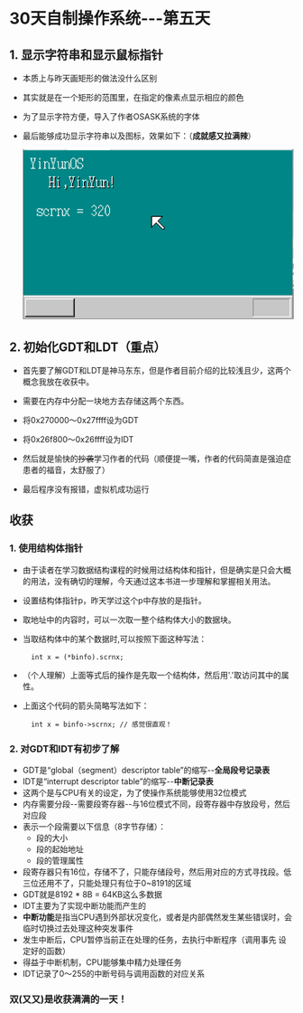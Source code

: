 # 30天自制操作系统---第五天

## 1. 显示字符串和显示鼠标指针
* 本质上与昨天画矩形的做法没什么区别

* 其实就是在一个矩形的范围里，在指定的像素点显示相应的颜色

* 为了显示字符方便，导入了作者OSASK系统的字体

* 最后能够成功显示字符串以及图标，效果如下：（**成就感又拉满辣**）

    ![](screen.png)

## 2. 初始化GDT和LDT（**重点**）
* 首先要了解GDT和LDT是神马东东，但是作者目前介绍的比较浅且少，这两个概念我放在收获中。

* 需要在内存中分配一块地方去存储这两个东西。

* 将0x270000～0x27ffff设为GDT

* 将0x26f800～0x26ffff设为IDT

* 然后就是愉快的~~抄袭~~学习作者的代码（顺便提一嘴，作者的代码简直是强迫症患者的福音，太舒服了）

* 最后程序没有报错，虚拟机成功运行

## 收获
### 1. 使用结构体指针
* 由于读者在学习数据结构课程的时候用过结构体和指针，但是确实是只会大概的用法，没有确切的理解，今天通过这本书进一步理解和掌握相关用法。

* 设置结构体指针p，昨天学过这个p中存放的是指针。

* 取地址中的内容时，可以一次取一整个结构体大小的数据块。

* 当取结构体中的某个数据时,可以按照下面这种写法：

        int x = (*binfo).scrnx;
* （个人理解）上面等式后的操作是先取一个结构体，然后用'.'取访问其中的属性。

* 上面这个代码的箭头简略写法如下：

        int x = binfo->scrnx; // 感觉很直观！

### 2. 对GDT和IDT有初步了解
* GDT是“global（segment）descriptor table”的缩写--**全局段号记录表**
* IDT是“interrupt descriptor table”的缩写--**中断记录表**
* 这两个是与CPU有关的设定，为了使操作系统能够使用32位模式
* 内存需要分段--需要段寄存器--与16位模式不同，段寄存器中存放段号，然后对应段
* 表示一个段需要以下信息（8字节存储）：
    * 段的大小
    * 段的起始地址
    * 段的管理属性
* 段寄存器只有16位，存储不了，只能存储段号，然后用对应的方式寻找段。低三位还用不了，只能处理只有位于0~8191的区域
* GDT就是8192 * 8B = 64KB这么多数据
* IDT主要为了实现中断功能而产生的
* **中断功能**是指当CPU遇到外部状况变化，或者是内部偶然发生某些错误时，会临时切换过去处理这种突发事件
* 发生中断后，CPU暂停当前正在处理的任务，去执行中断程序（调用事先
设定好的函数）
* 得益于中断机制，CPU能够集中精力处理任务
* IDT记录了0～255的中断号码与调用函数的对应关系

### 双(又又)是收获满满的一天！